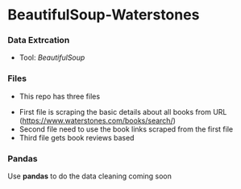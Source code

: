 # BeautifulSoup-Waterstones

### Data Extrcation
- Tool: *BeautifulSoup*


### Files
- This repo has three files
 * First file is scraping the basic details about all books from URL (https://www.waterstones.com/books/search/)
 * Second file need to use the book links scraped from the first file 
 * Third file gets book reviews based 



### Pandas

Use **pandas** to do the data cleaning
coming soon


